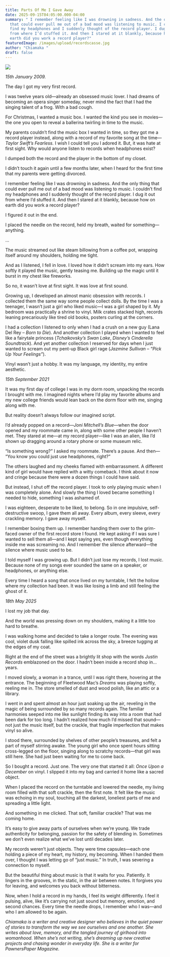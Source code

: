 ```yaml
---
title: Parts Of Me I Gave Away
date: 2025-09-15T04:05:00.000-04:00
summary: " I remember feeling like I was drowning in sadness. And the only thing
  that could ever pull me out of a bad mood was listening to music. I couldn’t
  find my headphones and I suddenly thought of the record player. I dug it out
  from where I’d stuffed it. And then I stared at it blankly, because how on
  earth did you work a record player?"
featuredImage: /images/upload/recordscasse.jpg
author: "Chiamaka "
draft: false
---
```

![](/images/upload/recordscasse.jpg)

*15th January 2009.*

The day I got my very first record.

I was twelve years old—already an obsessed music lover. I had dreams of becoming an opera singer someday, never mind the fact that I had the singing talent of a frog. With a bad cough. 

For Christmas, I wanted a music box. I wanted the kind you see in movies—the one you open to reveal a ballerina twirling in time to the music.

My parents couldn’t find the music box I wanted in time, so they got me a record player instead, along with a record of my favorite song at the time—*Taylor Swift’s Fearless.* I wish I could tell you I adored it. But, it was hate at first sight. Why would anyone listen to records when headphones exist?

I dumped both the record and the player in the bottom of my closet.

I didn’t touch it again until a few months later, when I heard for the first time that my parents were getting divorced.


 I remember feeling like I was drowning in sadness. And the only thing that could ever pull me out of a bad mood was listening to music. I couldn’t find my headphones and I suddenly thought of the record player. I dug it out from where I’d stuffed it. And then I stared at it blankly, because how on earth did you work a record player?

I figured it out in the end.


 I placed the needle on the record, held my breath, waited for something—anything.

…


 The music streamed out like steam billowing from a coffee pot, wrapping itself around my shoulders, holding me tight. 

And as I listened, I fell in love. I loved how it didn’t scream into my ears. How softly it played the music, gently teasing me. Building up the magic until it burst in my chest like fireworks.

So no, it wasn’t love at first sight. It was love at first sound.

Growing up, I developed an almost manic obsession with records. I collected them the same way some people collect dolls. By the time I was a teenager, I wasn’t just a girl who liked music—I was a girl shaped by it. My bedroom was practically a shrine to vinyl. Milk crates stacked high, records leaning precariously like tired old books, posters curling at the corners.

I had a collection I listened to only when I had a crush on a new guy (Lana Del Rey – *Born to Die*). And another collection I played when I wanted to feel like a fairytale princess (*Tchaikovsky’s Swan Lake*, *Disney’s Cinderella Soundtrack*). And yet another collection I reserved for days when I just wanted to scream out my pent-up Black girl rage (*Jazmine Sullivan – “Pick Up Your Feelings”*).

Vinyl wasn’t just a hobby. It was my language, my identity, my entire aesthetic.

*15th September 2021*

It was my first day of college I was in my dorm room, unpacking the records I brought with me. I imagined nights where I’d play my favorite albums and my new college friends would lean back on the dorm floor with me, singing along with me. 

But reality doesn’t always follow our imagined script.

I’d already popped on a record—*Joni Mitchell’s* *Blue*—when the door opened and my roommate came in, along with some other people I haven’t met. They stared at me—at my record player—like I was an alien, like I’d shown up dragging around a rotary phone or some museum relic.

“Is something wrong?” I asked my roommate. 
 There’s a pause. And then—
 “You know you could just use headphones, right?”

The others laughed and my cheeks flamed with embarrassment. A different kind of girl would have replied with a witty comeback. I think about it now and cringe because there were a dozen things I could have said.

But instead, I shut off the record player. I took to only playing music when I was completely alone. And slowly the thing I loved became something I needed to hide, something I was ashamed of.

I was eighteen, desperate to be liked, to belong. So in one impulsive, self-destructive swoop, I gave them all away. Every album, every sleeve, every crackling memory. I gave away myself.

I remember boxing them up. I remember handing them over to the grim-faced owner of the first record store I found. He kept asking if I was sure I wanted to sell them all—and I kept saying yes, even though everything inside me was screaming no. And I remember the silence afterward—the silence where music used to be.

I told myself I was growing up. But I didn’t just lose my records, I lost music. Because none of my songs ever sounded the same on a speaker, or headphones, or anything else.

Every time I heard a song that once lived on my turntable, I felt the hollow where my collection had been. It was like losing a limb and still feeling the ghost of it.

*18th May 2025*

I lost my job that day.


And the world was pressing down on my shoulders, making it a little too hard to breathe.

I was walking home and decided to take a longer route. The evening was cool, violet dusk falling like spilled ink across the sky, a breeze tugging at the edges of my coat.

Right at the end of the street was a brightly lit shop with the words *Justin Records* emblazoned on the door. I hadn’t been inside a record shop in…years.

I moved slowly, a woman in a trance, until I was right there, hovering at the entrance. The beginning of Fleetwood Mac’s *Dreams* was playing softly, reeling me in. The store smelled of dust and wood polish, like an attic or a library.

I went in and spent almost an hour just soaking up the air, reveling in the magic of being surrounded by so many records again. The familiar harmonies seeped into me like sunlight finding its way into a room that had been dark for too long. I hadn’t realized how much I’d missed that sound—not just the music itself, but the crackle, that fragile imperfection that makes vinyl so alive.

I stood there, surrounded by shelves of other people’s treasures, and felt a part of myself stirring awake. The young girl who once spent hours sitting cross-legged on the floor, singing along to scratchy records—that girl was still here. She had just been waiting for me to come back.

So I bought a record. Just one. The very one that started it all: *Once Upon a December* on vinyl. I slipped it into my bag and carried it home like a sacred object.

When I placed the record on the turntable and lowered the needle, my living room filled with that soft crackle, then the first note. It felt like the music was echoing in my soul, touching all the darkest, loneliest parts of me and spreading a little light.

And something in me clicked. That soft, familiar crackle? That was me coming home.

It’s easy to give away parts of ourselves when we’re young. We trade authenticity for belonging, passion for the safety of blending in. Sometimes we don’t even realize what we’ve lost until decades later. 

My records weren’t just objects. They were time capsules—each one holding a piece of my heart, my history, my becoming. When I handed them over, I thought I was letting go of “just music.” In truth, I was severing a connection to myself.

But the beautiful thing about music is that it waits for you. Patiently. It lingers in the grooves, in the static, in the air between notes. It forgives you for leaving, and welcomes you back without bitterness.

Now, when I hold a record in my hands, I feel its weight differently. I feel it pulsing, alive, like it’s carrying not just sound but memory, emotion, and second chances. Every time the needle drops, I remember who I was—and who I am allowed to be again.

*Chiamaka is a writer and creative designer who believes in the quiet power of stories to transform the way we see ourselves and one another. She writes about love, memory, and the tangled journey of girlhood into womanhood. When she’s not writing, she’s dreaming up new creative projects and chasing wonder in everyday life. She is a writer for PawnersPaper Magazine.*
